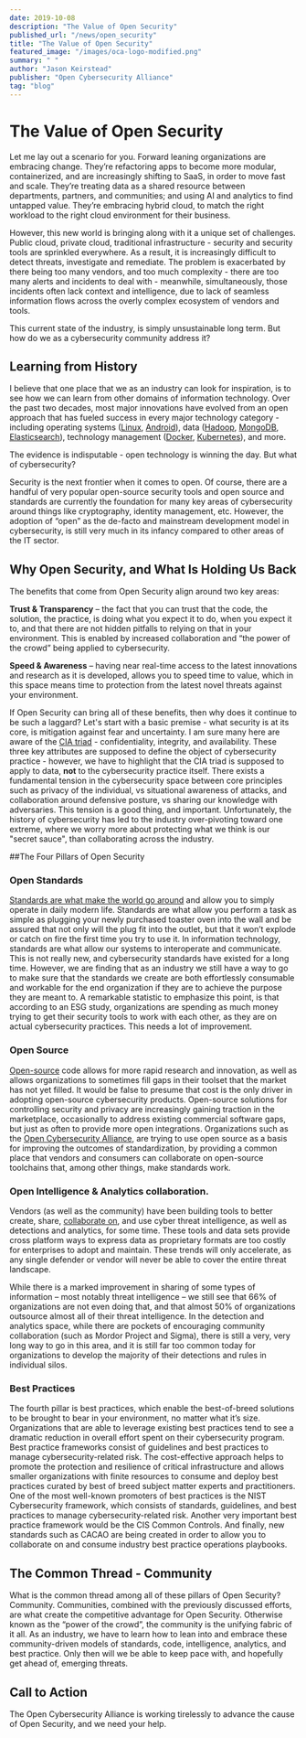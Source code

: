 ```yaml
---
date: 2019-10-08
description: "The Value of Open Security"
published_url: "/news/open_security"
title: "The Value of Open Security"
featured_image: "/images/oca-logo-modified.png"
summary: " "
author: "Jason Keirstead"
publisher: "Open Cybersecurity Alliance"
tag: "blog"
---
```


# The Value of Open Security

Let me lay out a scenario for you. Forward leaning organizations are embracing change. They’re refactoring apps to become more modular, containerized, and are increasingly shifting to SaaS, in order to move fast and scale. They’re treating data as a shared resource between departments, partners, and communities; and using AI and analytics to find untapped value. They’re embracing hybrid cloud, to match the right workload to the right cloud environment for their business. 

However, this new world is bringing along with it a unique set of challenges. Public cloud, private cloud, traditional infrastructure - security and security tools are sprinkled everywhere. As a result, it is increasingly difficult to detect threats, investigate and remediate. The problem is exacerbated by there being too many vendors, and too much complexity - there are too many alerts and incidents to deal with - meanwhile, simultaneously, those incidents often lack context and intelligence, due to lack of seamless information flows across the overly complex ecosystem of vendors and tools.

This current state of the industry, is simply unsustainable long term. But how do we as a cybersecurity community address it?

## Learning from History

I believe that one place that we as an industry can look for inspiration, is to see how we can learn from other domains of information technology. Over the past two decades, most major innovations have evolved from an open approach that has fueled success in every major technology category - including operating systems ([Linux](https://www.kernel.org/), [Android](https://source.android.com/)), data ([Hadoop](https://hadoop.apache.org/), [MongoDB](https://github.com/mongodb/mongo), [Elasticsearch](https://github.com/elastic/elasticsearch)), technology management ([Docker](https://www.docker.com), [Kubernetes](https://kubernetes.io/)), and more. 

The evidence is indisputable - open technology is winning the day. But what of cybersecurity? 

Security is the next frontier when it comes to open. Of course, there are a handful of very popular open-source security tools and open source and standards are currently the foundation for many key areas of cybersecurity around things like cryptography, identity management, etc. However, the adoption of “open” as the de-facto and mainstream development model in cybersecurity, is still very much in its infancy compared to other areas of the IT sector. 

## Why Open Security, and What Is Holding Us Back

The benefits that come from Open Security align around two key areas: 

**Trust & Transparency** – the fact that you can trust that the code, the solution, the practice, is doing what you expect it to do, when you expect it to, and that there are not hidden pitfalls to relying on that in your environment. This is enabled by increased collaboration and “the power of the crowd” being applied to cybersecurity.

**Speed & Awareness** – having near real-time access to the latest innovations and research as it is developed, allows you to speed time to value, which in this space means time to protection from the latest novel threats against your environment.

If Open Security can bring all of these benefits, then why does it continue to be such a laggard? Let's start with a basic premise - what security is at its core, is mitigation against fear and uncertainty. I am sure many here are aware of the [CIA triad](https://www.f5.com/labs/articles/education/what-is-the-cia-triad) - confidentiality, integrity, and availability. These three key attributes are supposed to define the object of cybersecurity practice - however, we have to highlight that the CIA triad is supposed to apply to data, **not** to the cybersecurity practice itself. There exists a fundamental tension in the cybersecurity space between core principles such as privacy of the individual, vs situational awareness of attacks, and collaboration around defensive posture, vs sharing our knowledge with adversaries. This tension is a good thing, and important. Unfortunately, the history of cybersecurity has led to the industry over-pivoting toward one extreme, where we worry more about protecting what we think is our "secret sauce", than collaborating across the industry.

##The Four Pillars of Open Security

### Open Standards

[Standards are what make the world go around](https://www.nytimes.com/2019/02/16/opinion/sunday/standardization.html) and allow you to simply operate in daily modern life. Standards are what allow you perform a task as simple as plugging your newly purchased toaster oven into the wall and be assured that not only will the plug fit into the outlet, but that it won’t explode or catch on fire the first time you try to use it. In information technology, standards are what allow our systems to interoperate and communicate. This is not really new, and cybersecurity standards have existed for a long time. However, we are finding that as an industry we still have a way to go to make sure that the standards we create are both effortlessly consumable and workable for the end organization if they are to achieve the purpose they are meant to. A remarkable statistic to emphasize this point, is that according to an ESG study, organizations are spending as much money trying to get their security tools to work with each other, as they are on actual cybersecurity practices. This needs a lot of improvement.

### Open Source

[Open-source](https://opensource.org/faq#osd) code allows for more rapid research and innovation, as well as allows organizations to sometimes fill gaps in their toolset that the market has not yet filled. It would be false to presume that cost is the only driver in adopting open-source cybersecurity products. Open-source solutions for controlling security and privacy are increasingly gaining traction in the marketplace, occasionally to address existing commercial software gaps, but just as often to provide more open integrations. Organizations such as the [Open Cybersecurity Alliance](https://opencybersecurityalliance.org), are trying to use open source as a basis for improving the outcomes of standardization, by providing a common place that vendors and consumers can collaborate on open-source toolchains that, among other things, make standards work.

### Open Intelligence & Analytics collaboration. 

Vendors (as well as the community) have been building tools to better create, share, [collaborate on](https://www.nationalisacs.org/), and use cyber threat intelligence, as well as detections and analytics, for some time. These tools and data sets provide cross platform ways to express data as proprietary formats are too costly for enterprises to adopt and maintain. These trends will only accelerate, as any single defender or vendor will never be able to cover the entire threat landscape. 

While there is a marked improvement in sharing of some types of information – most notably threat intelligence – we still see that 66% of organizations are not even doing that, and that almost 50% of organizations outsource almost all of their threat intelligence. In the detection and analytics space, while there are pockets of encouraging community collaboration (such as Mordor Project and Sigma), there is still a very, very long way to go in this area, and it is still far too common today for organizations to develop the majority of their detections and rules in individual  silos.

### Best Practices

The fourth pillar is best practices, which enable the best-of-breed solutions to be brought to bear in your environment, no matter what it’s size. Organizations that are able to leverage existing best practices tend to see a dramatic reduction in overall effort spent on their cybersecurity program. Best practice frameworks consist of guidelines and best practices to manage cybersecurity-related risk. The cost-effective approach helps to promote the protection and resilience of critical infrastructure and allows smaller organizations with finite resources to consume and deploy best practices curated by best of breed subject matter experts and practitioners. One of the most well-known promoters of best practices is the NIST Cybersecurity framework, which consists of standards, guidelines, and best practices to manage cybersecurity-related risk. Another very important best practice framework would be the CIS Common Controls. And finally, new standards such as CACAO are being created in order to allow you to collaborate on and consume industry best practice operations playbooks.

## The Common Thread - Community

What is the common thread among all of these pillars of Open Security? Community. Communities, combined with the previously discussed efforts, are what create the competitive advantage for Open Security. Otherwise known as the “power of the crowd”, the community is the unifying fabric of it all. As an industry, we have to learn how to lean into and embrace these community-driven models of standards, code, intelligence, analytics, and best practice. Only then will we be able to keep pace with, and hopefully get ahead of, emerging threats.

## Call to Action

The Open Cybersecurity Alliance is working tirelessly to advance the cause of Open Security, and we need your help. 


